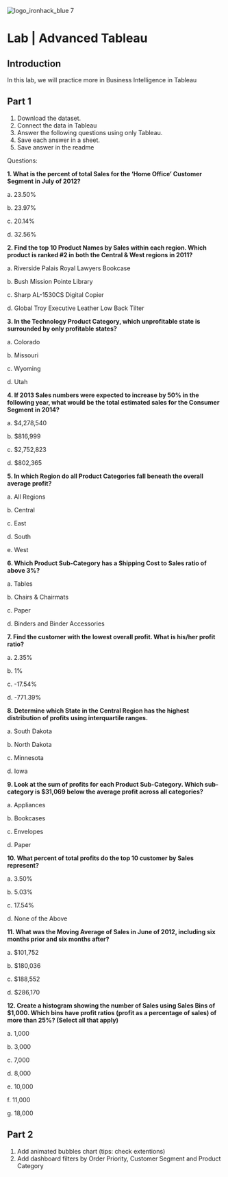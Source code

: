 ![logo_ironhack_blue 7](https://user-images.githubusercontent.com/23629340/40541063-a07a0a8a-601a-11e8-91b5-2f13e4e6b441.png)

# Lab | Advanced Tableau

## Introduction

In this lab, we will practice more in Business Intelligence in Tableau



## Part 1

1. Download the dataset.
2. Connect the data in Tableau
3. Answer the following questions using only Tableau. 
4. Save each answer in a sheet. 
5. Save answer in the readme

Questions:

**1. What is the percent of total Sales for the ‘Home Office’ Customer Segment in July of 2012?**

a. 23.50%

b. 23.97%

c. 20.14%

d. 32.56%

**2. Find the top 10 Product Names by Sales within each region. Which product is ranked #2 in both the Central
& West regions in 2011?**

a. Riverside Palais Royal Lawyers Bookcase

b. Bush Mission Pointe Library

c. Sharp AL-1530CS Digital Copier

d. Global Troy Executive Leather Low Back Tilter

**3. In the Technology Product Category, which unprofitable state is surrounded by only profitable states?**

a. Colorado

b. Missouri

c. Wyoming

d. Utah

**4. If 2013 Sales numbers were expected to increase by 50% in the following year, what would be the total
estimated sales for the Consumer Segment in 2014?**

a. $4,278,540

b. $816,999

c. $2,752,823

d. $802,365

**5. In which Region do all Product Categories fall beneath the overall average profit?**

a. All Regions

b. Central

c. East

d. South

e. West

**6. Which Product Sub-Category has a Shipping Cost to Sales ratio of above 3%?**

a. Tables

b. Chairs & Chairmats

c. Paper

d. Binders and Binder Accessories

**7. Find the customer with the lowest overall profit. What is his/her profit ratio?**

a. 2.35%

b. 1%

c. -17.54%

d. -771.39%

**8. Determine which State in the Central Region has the highest distribution of profits using interquartile
ranges.**

a. South Dakota

b. North Dakota

c. Minnesota

d. Iowa

**9. Look at the sum of profits for each Product Sub-Category. Which sub-category is $31,069 below the
average profit across all categories?**

a. Appliances

b. Bookcases

c. Envelopes

d. Paper

**10. What percent of total profits do the top 10 customer by Sales represent?**

a. 3.50%

b. 5.03%

c. 17.54%

d. None of the Above

**11. What was the Moving Average of Sales in June of 2012, including six months prior and six months after?**

a. $101,752

b. $180,036

c. $188,552

d. $286,170

**12. Create a histogram showing the number of Sales using Sales Bins of $1,000. Which bins have profit ratios
(profit as a percentage of sales) of more than 25%? (Select all that apply)**

a. 1,000

b. 3,000

c. 7,000

d. 8,000

e. 10,000

f. 11,000

g. 18,000


## Part 2
1. Add animated bubbles chart (tips: check extentions)
2. Add dashboard filters by Order Priority, Customer Segment and Product Category
